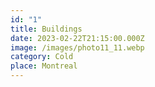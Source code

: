 ```yaml
---
id: "1"
title: Buildings
date: 2023-02-22T21:15:00.000Z
image: /images/photo11_11.webp
category: Cold
place: Montreal
---
```

